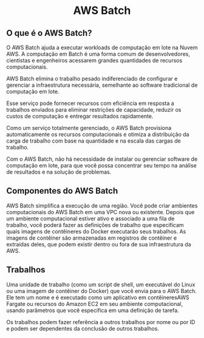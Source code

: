 <h1 align="center">AWS Batch</h1>

<h2>O que é o AWS Batch?</h2>

O AWS Batch ajuda a executar workloads de computação em lote na Nuvem AWS. A computação em Batch é uma forma comum de desenvolvedores, cientistas e engenheiros acessarem grandes quantidades de recursos computacionais.

AWS Batch elimina o trabalho pesado indiferenciado de configurar e gerenciar a infraestrutura necessária, semelhante ao software tradicional de computação em lote.

Esse serviço pode fornecer recursos com eficiência em resposta a trabalhos enviados para eliminar restrições de capacidade, reduzir os custos de computação e entregar resultados rapidamente.

Como um serviço totalmente gerenciado, o AWS Batch provisiona automaticamente os recursos computacionais e otimiza a distribuição da carga de trabalho com base na quantidade e na escala das cargas de trabalho. 

Com o AWS Batch, não há necessidade de instalar ou gerenciar software de computação em lote, para que você possa concentrar seu tempo na análise de resultados e na solução de problemas.

<h2>Componentes do AWS Batch</h2>

AWS Batch simplifica a execução de uma região. Você pode criar ambientes computacionais do AWS Batch em uma VPC nova ou existente. Depois que um ambiente computacional estiver ativo e associado a uma fila de trabalho, você poderá fazer as definições de trabalho que especificam quais imagens de contêineres do Docker executarão seus trabalhos. As imagens de contêiner são armazenadas em registros de contêiner e extraídas deles, que podem existir dentro ou fora de sua infraestrutura da AWS.

<h2>Trabalhos</h2>

Uma unidade de trabalho (como um script de shell, um executável do Linux ou uma imagem de contêiner do Docker) que você envia para o AWS Batch. Ele tem um nome e é executado como um aplicativo em contêineresAWS Fargate ou recursos do Amazon EC2 em seu ambiente computacional, usando parâmetros que você especifica em uma definição de tarefa.

Os trabalhos podem fazer referência a outros trabalhos por nome ou por ID e podem ser dependentes da conclusão de outros trabalhos.

